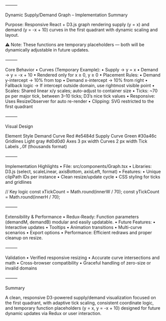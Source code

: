 ⸻

Dynamic Supply/Demand Graph – Implementation Summary

Purpose:
Responsive React + D3.js graph rendering supply (y = x) and demand (y = -x + 10) curves in the first quadrant with dynamic scaling and layout.

⚠️ Note: These functions are temporary placeholders — both will be dynamically adjustable in future updates.

⸻

Core Behavior
	•	Curves (Temporary Example):
	•	Supply → y = x
	•	Demand → y = -x + 10
	•	Rendered only for x ≥ 0, y ≥ 0
	•	Placement Rules:
	•	Demand y-intercept → 10% from top
	•	Demand x-intercept → 10% from right
	•	Fallback logic → If intercept outside domain, use rightmost visible point
	•	Scales: Shared linear x/y scales; auto-adjust to container size
	•	Ticks: ~70 px per major tick, between 3–10 ticks; D3’s nice tick values
	•	Responsive: Uses ResizeObserver for auto re-render
	•	Clipping: SVG restricted to the first quadrant

⸻

Visual Design

Element	Style
Demand Curve	Red #e5484d
Supply Curve	Green #30a46c
Gridlines	Light gray #d0d0d0
Axes	3 px width
Curves	2 px width
Tick Labels	,.0f (thousands format)


⸻

Implementation Highlights
	•	File: src/components/Graph.tsx
	•	Libraries: D3.js (select, scaleLinear, axisBottom, axisLeft, format)
	•	Features:
	•	Unique clipPath IDs per instance
	•	Clean resize/update cycle
	•	CSS styling for ticks and gridlines

// Key logic
const xTickCount = Math.round(innerW / 70);
const yTickCount = Math.round(innerH / 70);


⸻

Extensibility & Performance
	•	Redux-Ready:
Function parameters (demandM, demandB) modular and easily updatable.
	•	Future Features:
	•	Interactive updates
	•	Tooltips
	•	Animation transitions
	•	Multi-curve scenarios
	•	Export options
	•	Performance:
Efficient redraws and proper cleanup on resize.

⸻

Validation
	•	Verified responsive resizing
	•	Accurate curve intersections and math
	•	Cross-browser compatibility
	•	Graceful handling of zero-size or invalid domains

⸻

Summary

A clean, responsive D3-powered supply/demand visualization focused on the first quadrant, with adaptive tick scaling, consistent coordinate logic, and temporary function placeholders (y = x, y = -x + 10) designed for future dynamic updates via Redux or user interaction.